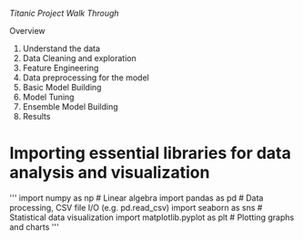   *Titanic Project Walk Through*

  Overview
  1. Understand the data
  2. Data Cleaning and exploration
  3. Feature Engineering
  4. Data preprocessing for the model
  5. Basic Model Building
  6. Model Tuning
  7. Ensemble Model Building
  8. Results

# Importing essential libraries for data analysis and visualization
'''
import numpy as np              # Linear algebra
import pandas as pd            # Data processing, CSV file I/O (e.g. pd.read_csv)
import seaborn as sns          # Statistical data visualization
import matplotlib.pyplot as plt # Plotting graphs and charts
'''
